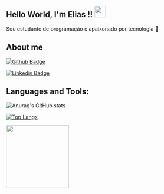 ## Hello World, I'm Elias !! <img src=https://github.com/TheDudeThatCode/TheDudeThatCode/blob/master/Assets/Earth.gif width="30">

Sou estudante de programação e apaixonado por tecnologia 💚
                                                      

## About me

[![Github Badge](https://img.shields.io/badge/-Github-000?style=flat-square&logo=Github&logoColor=white&link=LINK_GIT)](https://github.com/EliasEF)

[![Linkedin Badge](https://img.shields.io/badge/-LinkedIn-blue?style=flat-square&logo=Linkedin&logoColor=white&link=LINK_LINKEDIN)](https://www.linkedin.com/in/elias-ferreira-10766a159/)

## Languages and Tools:

![Anurag's GitHub stats](https://github-readme-stats.vercel.app/api?username=eliasef&show_icons=true)

[![Top Langs](https://github-readme-stats.vercel.app/api/top-langs/?username=eliasef&layout=compact)](https://github.com/anuraghazra/github-readme-stats)

<img src=https://c.tenor.com/oPYnU_KwmK4AAAAC/one-piece-luffy.gif width="170">
